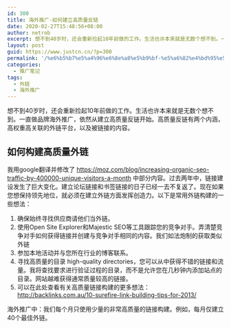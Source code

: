 ```yaml
---
id: 300
title: 海外推广-如何建立高质量反链
date: 2020-02-27T15:48:56+08:00
author: netrob
excerpt: 想不到40岁时，还会重新捡起10年前做的工作。生活也许本来就是无数个想不到。一直做品牌海外推广，依然从建立高质量反链开始。高质量反链有两个内涵，高权重高关联的外链平台，以及被链接的内容。
layout: post
guid: https://www.justcn.cn/?p=300
permalink: '/%e6%b5%b7%e5%a4%96%e6%8e%a8%e5%b9%bf-%e5%a6%82%e4%bd%95%e5%bb%ba%e7%ab%8b%e9%ab%98%e8%b4%a8%e9%87%8f%e5%8f%8d%e9%93%be/'
categories:
  - 推广笔记
tags:
  - 外链
  - 海外推广
---
```

想不到40岁时，还会重新捡起10年前做的工作。生活也许本来就是无数个想不到。一直做品牌海外推广，依然从建立高质量反链开始。高质量反链有两个内涵，高权重高关联的外链平台，以及被链接的内容。

## 如何构建高质量外链

我用google翻译并修改了 <https://moz.com/blog/increasing-organic-seo-traffic-by-400000-unique-visitors-a-month> 中部分内容。过去两年中，链接建设发生了巨大变化。建立论坛链接和书签链接的日子已经一去不复返了。现在如果您想保持领先地位，就必须在建立外链方面发挥创造力。以下是常用外链构建的一些想法：

  1. 确保始终寻找供应商请他们当外链。
  2. 使用Open Site Explorer和Majestic SEO等工具跟踪您的竞争对手。弄清楚竞争对手如何获得链接并创建与竞争对手相同的内容。我们如法炮制的获取类似外链
  3. 参加本地活动并与您所在行业的博客联系。
  4. 寻找高质量的目录 high-quality directories，您可以从中获得不错的链接和流量。我将查找要求进行验证过程的目录，而不是允许您在几秒钟内添加站点的目录。网站越难获得通常质量较高的链接。
  5. 可以在此处查看有关高质量链接构建的更多想法：http://backlinks.com.au/10-surefire-link-building-tips-for-2013/

海外推广中：我们每个月只使用少量的非常高质量的链接构建。例如，每月仅建立40个最佳外链。